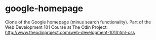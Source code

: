 # google-homepage

Clone of the Google homepage (minus search functionality). Part of the Web Development 101 Course at The Odin Project: http://www.theodinproject.com/web-development-101/html-css